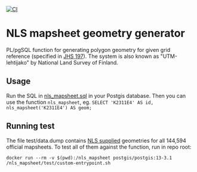 [![CI](https://github.com/data-ux/nls-mapsheet/actions/workflows/test.yml/badge.svg)](https://github.com/data-ux/nls-mapsheet/actions)

# NLS mapsheet geometry generator

PL/pgSQL function for generating polygon geometry for given grid reference (specified in [JHS 197](https://www.suomidigi.fi/ohjeet-ja-tuki/jhs-suositukset/jhs-197-euref-fin-koordinaattijarjestelmat-niihin-liittyvat-muunnokset-ja-karttalehtijako)). The system is also known as "UTM-lehtijako" by National Land Survey of Finland.

## Usage

Run the SQL in [nls_mapsheet.sql](nls_mapsheet.sql) in your Postgis database. Then you can use the function `nls_mapsheet`, eg. `SELECT 'K2311E4' AS id, nls_mapsheet('K2311E4') AS geom;`

## Running test

The file test/data.dump contains [NLS supplied](https://www.maanmittauslaitos.fi/en/e-services/open-data-file-download-service) geometries for all 144,594 official mapsheets. To test all of them against the function, run in repo root:

`docker run --rm -v $(pwd):/nls_mapsheet postgis/postgis:13-3.1 /nls_mapsheet/test/custom-entrypoint.sh`

